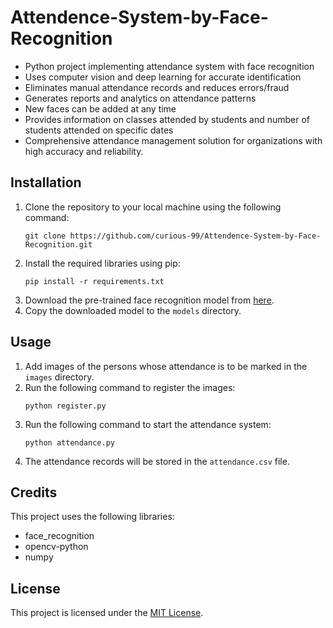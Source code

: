 # Attendence-System-by-Face-Recognition
<!DOCTYPE html>
<html>
<head>
</head>
<body>
    <ul>
      <li>Python project implementing attendance system with face recognition</li>
      <li>Uses computer vision and deep learning for accurate identification</li>
      <li>Eliminates manual attendance records and reduces errors/fraud</li>
      <li>Generates reports and analytics on attendance patterns</li>
      <li>New faces can be added at any time</li>
      <li>Provides information on classes attended by students and number of students attended on specific dates</li>
      <li>Comprehensive attendance management solution for organizations with high accuracy and reliability.</li>
    </ul>
	<h2>Installation</h2>
	<ol>
		<li>Clone the repository to your local machine using the following command:</li>
		<pre><code>git clone https://github.com/curious-99/Attendence-System-by-Face-Recognition.git</code></pre>
		<li>Install the required libraries using pip:</li>
		<pre><code>pip install -r requirements.txt</code></pre>
		<li>Download the pre-trained face recognition model from <a href="https://github.com/ageitgey/face_recognition_models/blob/master/README.md#pre-trained-models">here</a>.</li>
		<li>Copy the downloaded model to the <code>models</code> directory.</li>
	</ol>
	<h2>Usage</h2>
	<ol>
		<li>Add images of the persons whose attendance is to be marked in the <code>images</code> directory.</li>
		<li>Run the following command to register the images:</li>
		<pre><code>python register.py</code></pre>
		<li>Run the following command to start the attendance system:</li>
		<pre><code>python attendance.py</code></pre>
		<li>The attendance records will be stored in the <code>attendance.csv</code> file.</li>
	</ol>
	<h2>Credits</h2>
	<p>This project uses the following libraries:</p>
	<ul>
		<li>face_recognition</li>
		<li>opencv-python</li>
		<li>numpy</li>
	</ul>
	<h2>License</h2>
	<p>This project is licensed under the <a href="https://opensource.org/licenses/MIT">MIT License</a>.</p>
</body>
</html>

